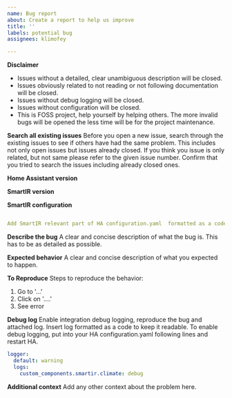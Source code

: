 ```yaml
---
name: Bug report
about: Create a report to help us improve
title: ''
labels: potential bug
assignees: klimofey

---
```


**Disclaimer**
- Issues without a detailed, clear unambiguous description will be closed.
- Issues obviously related to not reading or not following documentation will be closed.
- Issues without debug logging will be closed.
- Issues without configuration will be closed.
- This is FOSS project, help yourself by helping others. The more invalid bugs will be opened the less time will be for the project maintenance.

**Search all existing issues**
Before you open a new issue, search through the existing issues to see if others have had the same problem. This includes not only open issues but issues already closed. If you think you issue is only related, but not same please refer to the given issue number. Confirm that you tried to search the issues including already closed ones.

**Home Assistant version**

**SmartIR version**

**SmartIR configuration**

```yaml

Add SmartIR relevant part of HA configuration.yaml  formatted as a code here

```

**Describe the bug**
A clear and concise description of what the bug is. This has to be as detailed as possible. 

**Expected behavior**
A clear and concise description of what you expected to happen.
 
**To Reproduce**
Steps to reproduce the behavior:
1. Go to '...'
2. Click on '....'
3. See error

**Debug log**
Enable integration debug logging, reproduce the bug and attached log. Insert log formatted as a code to keep it readable. To enable debug logging, put into your HA configuration.yaml following lines and restart HA.

```yaml
logger:
  default: warning
  logs:
    custom_components.smartir.climate: debug
```

**Additional context**
Add any other context about the problem here.

